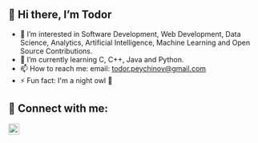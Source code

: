 <h2> 👋 Hi there, I’m Todor </h2>

- 👀 I’m interested in Software Development, Web Development, Data Science, Analytics, Artificial Intelligence, Machine Learning and Open Source Contributions.
- 🌱 I’m currently learning C, C++, Java and Python.
- 📫 How to reach me: email: todor.peychinov@gmail.com
- ⚡ Fun fact: I'm a night owl 🦉


<h2> 🤳 Connect with me:</h2>

[<img align="left" alt="JoshMadakor | Instagram" width="22px" src="https://upload.wikimedia.org/wikipedia/commons/thumb/a/a5/Instagram_icon.png/600px-Instagram_icon.png" />][instagram]

[instagram]: https://www.instagram.com/tottogramm/
<!---
todorpeychinov/todorpeychinov is a ✨ special ✨ repository because its `README.md` (this file) appears on your GitHub profile.
You can click the Preview link to take a look at your changes.
--->
